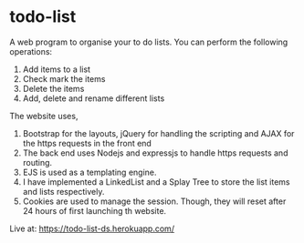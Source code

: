# todo-list

A web program to organise your to do lists. You can perform the following operations:
1. Add items to a list
2. Check mark the items
3. Delete the items
4. Add, delete and rename different lists

The website uses,
1. Bootstrap for the layouts, jQuery for handling the scripting and AJAX for the https requests in the front end
2. The back end uses Nodejs and expressjs to handle https requests and routing. 
3. EJS is used as a templating engine.
4. I have implemented a LinkedList and a Splay Tree to store the list items and lists respectively.
5. Cookies are used to manage the session. Though, they will reset after 24 hours of first launching th website.

Live at: https://todo-list-ds.herokuapp.com/
